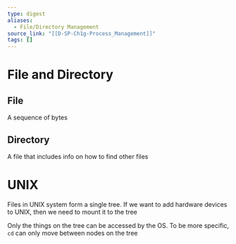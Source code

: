 ```yaml
---
type: digest
aliases:
  - File/Directory Management
source_link: "[[D-SP-Ch1g-Process_Management]]"
tags: []
---
```

# File and Directory
## File

A sequence of bytes

## Directory

A file that includes info on how to find other files

# UNIX

Files in UNIX system form a single tree. If we want to add hardware devices to UNIX, then we need to mount it to the tree

Only the things on the tree can be accessed by the OS. To be more specific, `cd` can only move between nodes on the tree